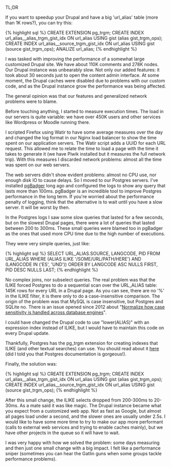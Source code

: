 TL;DR

If you want to speedup your Drupal and have a big 'url_alias' table (more than 1K rows?), you can try this:

{% highlight sql %}
CREATE EXTENSION pg_trgm;
CREATE INDEX url_alias__alias_trgm_gist_idx ON url_alias USING gist (alias gist_trgm_ops);
CREATE INDEX url_alias__source_trgm_gist_idx ON url_alias USING gist (source gist_trgm_ops);
ANALIZE url_alias;
{% endhighlight %}

I was tasked with improving the performance of a somewhat large customized Drupal site. We have about 110K comments and 278K nodes. Our Drupal instance was unbearably slow. Not only our added features: it took about 30 seconds just to open the content admin interface. At some moment, the Drupal caches were disabled due to problems with our custom code, and as the Drupal instance grow the performance was being affected.

The general opinion was that our features and generalized network problems were to blame.

Before touching anything, I started to measure execution times. The load in our servers is quite variable: we have over 450K users and other services like Wordpress or Moodle running there.

I scripted Firefox using Watir to have some average measures over the day and changed the log format in our Nginx load balancer to show the time spent on our application servers. The Watir script adds a UUID for each URL request. This allowed me to relate the time to load a page with the time it takes to generate it (we have Piwik installed but it measures the full network trip). With this measures I discarded network problems: almost all the time was spent on our web servers.

The web servers didn't show evident problems: almost no CPU use, nor enough disk IO to cause delays. So I moved to our Postgres servers. I've installed [pgBadger](http://dalibo.github.io/pgbadger) long ago and configured the logs to show any query that lasts more than 100ms. pgBadger is an incredible tool to improve Postgres performance in the long term. If you're worried about the performance penalty of logging, think that the alternative is to wait until you have a slow server. It will be worst by then.

In the Postgres logs I saw some slow queries that lasted for a few seconds, but on the slowest Drupal pages, there were a lot of queries that lasted between 200 to 300ms. These small queries were blamed too in pgBadger as the ones that used more CPU time due to the high number of executions.

They were very simple queries, just like:

{% highlight sql %}
SELECT URL_ALIAS.SOURCE, LANGCODE, PID FROM URL_ALIAS
WHERE (ALIAS ILIKE '/SOME/URL/PATH/HERE')
      AND (LANGCODE IN ('ES', 'UND'))
ORDER BY LANGCODE ASC NULLS FIRST, PID DESC NULLS LAST;
{% endhighlight %}

No complex joins, nor subselect queries. The real problem was that the ILIKE forced Postgres to do a sequential scan over the URL_ALIAS table: 145K rows for every URL in a Drupal page. As you can see, there are no '%' in the ILIKE filter, it is there only to do a case-insensitive comparison. The origin of the problem was that MySQL is case insensitive, but Postgres and SQLite no. There is an issue opened since 2012 about "[Normalize how case sensitivity is handled across database engines](https://www.drupal.org/project/drupal/issues/1518506)".

I could have changed the Drupal code to use "lower(ALIAS)" with an expression index instead of ILIKE, but I would have to maintain this code on every Drupal update.

Thankfully, Postgres has the pg_trgm extension for creating indexes that ILIKE (and other textual searches) can use. You should read about it [here](https://www.postgresql.org/docs/current/static/pgtrgm.html) (did I told you that Postgres documentation is gorgeous!).

Finally, the solution was:

{% highlight sql %}
CREATE EXTENSION pg_trgm;
CREATE INDEX url_alias__alias_trgm_gist_idx ON url_alias USING gist (alias gist_trgm_ops);
CREATE INDEX url_alias__source_trgm_gist_idx ON url_alias USING gist (source gist_trgm_ops);
{% endhighlight %}

After this small change, the ILIKE selects dropped from 200-300ms to 20-30ms. As a mate said it was like magic. The Drupal instance became what you expect from a customized web app. Not as fast as Google, but almost all pages load under a second, and the slower ones are usually under 2.5s. I would like to have some more time to try to make our app more performant (calls to external web services and trying to enable caches mainly), but we have other projects in the queue so it will have to wait.

I was very happy with how we solved the problem: some days measuring and then just one small change with a big impact. I felt like a performance sniper (sometimes you can hear the Gatlin guns when some groups tackle performance problems).
